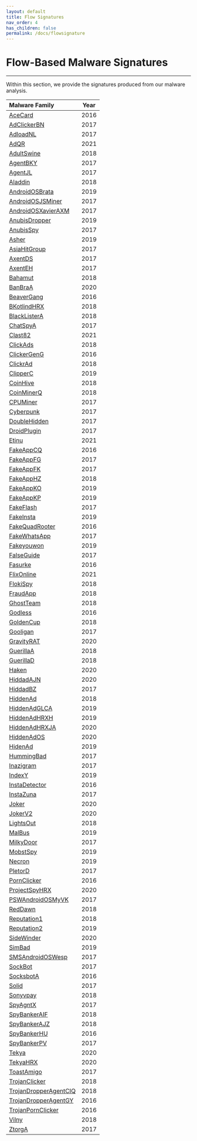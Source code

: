```yaml
---
layout: default
title: Flow Signatures
nav_order: 4
has_children: false
permalink: /docs/flowsignature
---
```


# Flow-Based Malware Signatures
---

Within this section, we provide the signatures produced from our malware analysis.

|Malware Family|Year|
|:-------------------------------|:------------------:|
|[AceCard](../signatures/acecard.md)|2016|
|[AdClickerBN](../signatures/adclickerbn.md)|2017|
|[AdloadNL](../signatures/adloadnl.md)|2017|
|[AdQR](../signatures/adqr.md)|2021|
|[AdultSwine](../signatures/adultswine.md)|2018|
|[AgentBKY](../signatures/agentbky.md)|2017|
|[AgentJL](../signatures/agentjl.md)|2017|
|[Aladdin](../signatures/aladdin.md)|2018|
|[AndroidOSBrata](../signatures/androidosbrata.md)|2019|
|[AndroidOSJSMiner](../signatures/androidosjsminer.md)|2017|
|[AndroidOSXavierAXM](../signatures/androidosxavieraxm.md)|2017|
|[AnubisDropper](../signatures/anubisdropper.md)|2019| 
|[AnubisSpy](../signatures/anubisspy.md)|2017| 
|[Asher](../signatures/asher.md)|2019|
|[AsiaHitGroup](../signatures/asiahitgroup.md)|2017|
|[AxentDS](../signatures/axentds.md)|2017|
|[AxentEH](../signatures/axenteh.md)|2017|
|[Bahamut](../signatures/bahamut.md)|2018|
|[BanBraA](../signatures/banbraa.md)|2020|
|[BeaverGang](../signatures/beavergang.md)|2016|
|[BKotlindHRX](../signatures/bkotlindhrx.md)|2018|
|[BlackListerA](../signatures/blacklister.md)|2018|
|[ChatSpyA](../signatures/chatspya.md)|2017|
|[Clast82](../signatures/clast82.md)|2021|
|[ClickAds](../signatures/clickads.md)|2018|
|[ClickerGenG](../signatures/clickergeng.md)|2016|
|[ClickrAd](../signatures/clickrad.md)|2018|
|[ClipperC](../signatures/clipperc.md)|2019|
|[CoinHive](../signatures/coinhive.md)|2018|
|[CoinMinerQ](../signatures/coinminerq.md)|2018|
|[CPUMiner](../signatures/cpuminer.md)|2017|
|[Cyberpunk](../signatures/cyberpunk.md)|2017|
|[DoubleHidden](../signatures/doublehidden.md)|2017|
|[DroidPlugin](../signatures/droidplugin.md)|2017|
|[Etinu](../signatures/etinu.md)|2021|
|[FakeAppCQ](../signatures/fakeappcq.md)|2016|
|[FakeAppFG](../signatures/fakeappfg.md)|2017|
|[FakeAppFK](../signatures/fakeappfk.md)|2017|
|[FakeAppHZ](../signatures/fakeapphz.md)|2018|
|[FakeAppKO](../signatures/fakeappko.md)|2019|
|[FakeAppKP](../signatures/fakeappkp.md)|2019|
|[FakeFlash](../signatures/fakeflash.md)|2017|
|[FakeInsta](../signatures/fakeinsta.md)|2019|
|[FakeQuadRooter](../signatures/fakequadrooter.md)|2016|a
|[FakeWhatsApp](../signatures/fakewhatsapp.md)|2017|
|[Fakeyouwon](../signatures/fakeyouwon.md)|2019|
|[FalseGuide](../signatures/falseguide.md)|2017|
|[Fasurke](../signatures/fasurke.md)|2016|
|[FlixOnline](../signatures/flixonline.md)|2021|
|[FlokiSpy](../signatures/flokispy.md)|2018|
|[FraudApp](../signatures/fraudapp.md)|2018|
|[GhostTeam](../signatures/ghostteam.md)|2018|
|[Godless](../signatures/godless.md)|2016|
|[GoldenCup](../signatures/goldencup.md)|2018|
|[Gooligan](../signatures/gooligan.md)|2017|
|[GravityRAT](../signatures/gravityrat.md)|2020|
|[GuerillaA](../signatures/guerillaa.md)|2018|
|[GuerillaD](../signatures/guerillad.md)|2018|
|[Haken](../signatures/haken.md)|2020|
|[HiddadAJN](../signatures/hiddadajn.md)|2020|
|[HiddadBZ](../signatures/hiddadbz.md)|2017|
|[HiddenAd](../signatures/hiddenad.md)|2018|
|[HiddenAdGLCA](../signatures/hiddenadglca.md)|2019|
|[HiddenAdHRXH](../signatures/hiddenadhrxh.md)|2019|
|[HiddenAdHRXJA](../signatures/hiddenadhrxja.md)|2020|
|[HiddenAdOS](../signatures/hiddenados.md)|2020|
|[HidenAd](../signatures/hidenad.md)|2019|
|[HummingBad](../signatures/hummingbad.md)|2017|
|[Inazigram](../signatures/inazigram.md)|2017|
|[IndexY](../signatures/indexy.md)|2019|
|[InstaDetector](../signatures/instadetector.md)|2016|
|[InstaZuna](../signatures/instazuna.md)|2017|
|[Joker](../signatures/joker.md)|2020|
|[JokerV2](../signatures/jokerv2.md)|2020|
|[LightsOut](../signatures/lightsout.md)|2018|
|[MalBus](../signatures/malbus.md)|2019| 
|[MilkyDoor](../signatures/milkydoor.md)|2017|
|[MobstSpy](../signatures/mobstspy.md)|2019|
|[Necron](../signatures/necron.md)|2019|
|[PletorD](../signatures/pletord.md)|2017| 
|[PornClicker](../signatures/pornclicker.md)|2016| 
|[ProjectSpyHRX](../signatures/projectspyhrx.md)|2020| 
|[PSWAndroidOSMyVK](../signatures/pswandroidosmyvk.md)|2017| 
|[RedDawn](../signatures/reddawn.md)|2018| 
|[Reputation1](../signatures/reputation1.md)|2018|
|[Reputation2](../signatures/reputation2.md)|2019|
|[SideWinder](../signatures/sidewinder.md)|2020|
|[SimBad](../signatures/simbad.md)|2019|
|[SMSAndroidOSWesp](../signatures/smsandroidoswesp.md)|2017|
|[SockBot](../signatures/sockbot.md)|2017|
|[SocksbotA](../signatures/socksbota.md)|2016|
|[Solid](../signatures/solid.md)|2017| 
|[Sonyvpay](../signatures/sonyvpay.md)|2018|
|[SpyAgntX](../signatures/spyagntx.md)|2017| 
|[SpyBankerAIF](../signatures/spybankeraif.md)|2018|
|[SpyBankerAJZ](../signatures/spybankerajz.md)|2018|
|[SpyBankerHU](../signatures/spybankerhu.md)|2016|
|[SpyBankerPV](../signatures/spybankerpv.md)|2017| 
|[Tekya](../signatures/tekya.md)|2020|
|[TekyaHRX](../signatures/tekyahrx.md)|2020|
|[ToastAmigo](../signatures/toastamigo.md)|2017|
|[TrojanClicker](../signatures/trojanclicker.md)|2018|
|[TrojanDropperAgentCIQ](../signatures/trojandropperagentciq.md)|2018|
|[TrojanDropperAgentGY](../signatures/trojandropperagentgy.md)|2016|
|[TrojanPornClicker](../signatures/trojanpornclicker.md)|2016| 
|[Vilny](../signatures/vilny.md)|2018| 
|[ZtorgA](../signatures/ztorga.md)|2017| 
